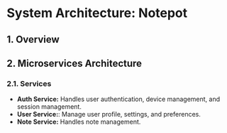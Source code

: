 # System Architecture: Notepot

## 1. Overview

## 2. Microservices Architecture

### 2.1. Services 
- **Auth Service:** Handles user authentication, device management, and session management.
- **User Service:**: Manage user profile, settings, and preferences.
- **Note Service:** Handles note management.
